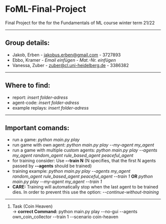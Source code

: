 # FoML-Final-Project
Final Project for the for the Fundamentals of ML course winter term 21/22

---
## Group details:
- Jakob, Erben - jakobus.erben@gmail.com - 3727893
- Ebbo, Kramer - *Email einfügen* - *Mat.-Nr. einfügen*
- Vanessa, Zuber - zuber@cl.uni-heidelberg.de  - 3386382

---
## Where to find:
- report: *insert folder-adress*
- agent-code: *insert folder-adress*
- example replays: *insert folder-adress*

---
## Important comands:
- run a game: *python main.py play*
- run game with own agent: *python main.py play --my-agent my_agent*
- run a game with multiple custom agents: *python main.py play --agents my_agent random_agent rule_based_agent peaceful_agent*
- for training consider: Use **--train N** (N specifies, that the first N agents passed by **--agents** should be trained)
- training example: *python main.py play --agents my_agent random_agent rule_based_agent peaceful_agent --train 1* **OR** *python main.py play --my-agent my_agent --train 1*
- **CARE:** Training will automatically stop when the last agent to be trained dies. In order to prevent this use the option: *--continue-without-training*

---
1. Task (Coin Heaven) </br>
    -> **correct Command:** python main.py play --no-gui --agents own_coin_collector --train 1 --scenario coin-heaven
